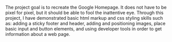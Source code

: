 The project goal is to recreate the Google Homepage. It does not have to be pixel for pixel, but it should be able to fool the inattentive eye.
Through this project, I have demonstrated basic html markup and css styling skills such as: adding a sticky footer and header, adding and positioning images, place basic input and button elements, and using developer tools in order to get information about a web page.